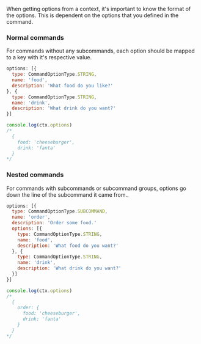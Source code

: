 When getting options from a context, it's important to know the format of the options. This is dependent on the options that you defined in the command.

### Normal commands
For commands without any subcommands, each option should be mapped to a key with it's respective value.

```js
options: [{
  type: CommandOptionType.STRING,
  name: 'food',
  description: 'What food do you like?'
}, {
  type: CommandOptionType.STRING,
  name: 'drink',
  description: 'What drink do you want?'
}]

console.log(ctx.options)
/*
  {
    food: 'cheeseburger',
    drink: 'fanta'
  }
*/
```

### Nested commands
For commands with subcommands or subcommand groups, options go down the line of the subcommand it came from..

```js
options: [{
  type: CommandOptionType.SUBCOMMAND,
  name: 'order',
  description: 'Order some food.'
  options: [{
    type: CommandOptionType.STRING,
    name: 'food',
    description: 'What food do you want?'
  }, {
    type: CommandOptionType.STRING,
    name: 'drink',
    description: 'What drink do you want?'
  }]
}]

console.log(ctx.options)
/*
  {
    order: {
      food: 'cheeseburger',
      drink: 'fanta'
    }
  }
*/
```
